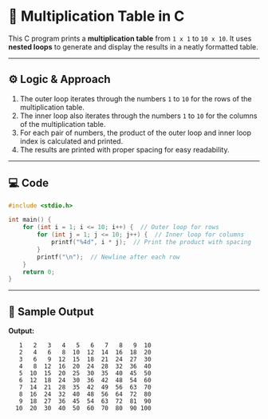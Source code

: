 # 🧮 Multiplication Table in C

This C program prints a **multiplication table** from `1 x 1` to `10 x 10`. It uses **nested loops** to generate and display the results in a neatly formatted table.

---

## ⚙️ Logic & Approach

1. The outer loop iterates through the numbers `1` to `10` for the rows of the multiplication table.
2. The inner loop also iterates through the numbers `1` to `10` for the columns of the multiplication table.
3. For each pair of numbers, the product of the outer loop and inner loop index is calculated and printed.
4. The results are printed with proper spacing for easy readability.

---

## 💻 Code

```c
#include <stdio.h>

int main() {
    for (int i = 1; i <= 10; i++) {  // Outer loop for rows
        for (int j = 1; j <= 10; j++) {  // Inner loop for columns
            printf("%4d", i * j);  // Print the product with spacing
        }
        printf("\n");  // Newline after each row
    }
    return 0;
}
```

---
## 🧪 Sample Output
**Output:**

```
   1   2   3   4   5   6   7   8   9  10
   2   4   6   8  10  12  14  16  18  20
   3   6   9  12  15  18  21  24  27  30
   4   8  12  16  20  24  28  32  36  40
   5  10  15  20  25  30  35  40  45  50
   6  12  18  24  30  36  42  48  54  60
   7  14  21  28  35  42  49  56  63  70
   8  16  24  32  40  48  56  64  72  80
   9  18  27  36  45  54  63  72  81  90
  10  20  30  40  50  60  70  80  90 100
```
